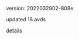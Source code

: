 version: 2022032902-808e

updated 16 avds

[details](https://github.com/0x74f917491bfa7ebfa379/ali_avd_db/blob/master/change_log/2022/03/29/02/808e.txt)